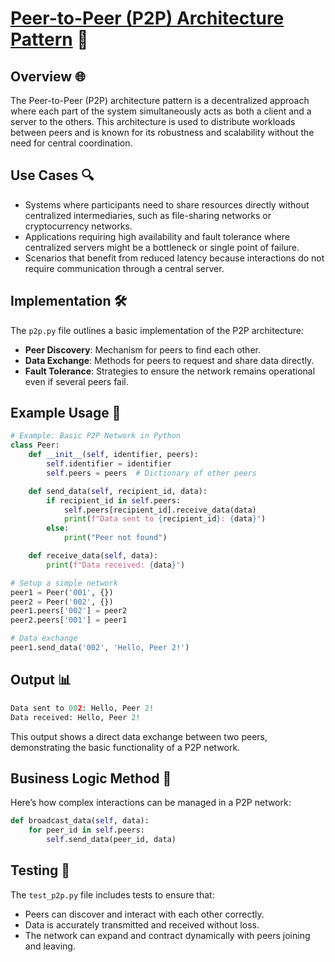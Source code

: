 # [Peer-to-Peer (P2P) Architecture Pattern](../) 🤝

## Overview 🌐
The Peer-to-Peer (P2P) architecture pattern is a decentralized approach where each part of the system simultaneously acts as both a client and a server to the others. This architecture is used to distribute workloads between peers and is known for its robustness and scalability without the need for central coordination.

## Use Cases 🔍
- Systems where participants need to share resources directly without centralized intermediaries, such as file-sharing networks or cryptocurrency networks.
- Applications requiring high availability and fault tolerance where centralized servers might be a bottleneck or single point of failure.
- Scenarios that benefit from reduced latency because interactions do not require communication through a central server.

## Implementation 🛠️
The `p2p.py` file outlines a basic implementation of the P2P architecture:
- **Peer Discovery**: Mechanism for peers to find each other.
- **Data Exchange**: Methods for peers to request and share data directly.
- **Fault Tolerance**: Strategies to ensure the network remains operational even if several peers fail.

## Example Usage 📝
```python
# Example: Basic P2P Network in Python
class Peer:
    def __init__(self, identifier, peers):
        self.identifier = identifier
        self.peers = peers  # Dictionary of other peers

    def send_data(self, recipient_id, data):
        if recipient_id in self.peers:
            self.peers[recipient_id].receive_data(data)
            print(f"Data sent to {recipient_id}: {data}")
        else:
            print("Peer not found")

    def receive_data(self, data):
        print(f"Data received: {data}")

# Setup a simple network
peer1 = Peer('001', {})
peer2 = Peer('002', {})
peer1.peers['002'] = peer2
peer2.peers['001'] = peer1

# Data exchange
peer1.send_data('002', 'Hello, Peer 2!')

```

## Output 📊
```python
Data sent to 002: Hello, Peer 2!
Data received: Hello, Peer 2!

```
This output shows a direct data exchange between two peers, demonstrating the basic functionality of a P2P network.

## Business Logic Method 🧠

Here’s how complex interactions can be managed in a P2P network:
```python
def broadcast_data(self, data):
    for peer_id in self.peers:
        self.send_data(peer_id, data)
```
## Testing 🧪
The `test_p2p.py` file includes tests to ensure that:

- Peers can discover and interact with each other correctly.
- Data is accurately transmitted and received without loss.
- The network can expand and contract dynamically with peers joining and leaving.